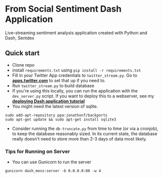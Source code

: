 # From Social Sentiment Dash Application
Live-streaming sentiment analysis application created with Python and Dash, Sentdex

## Quick start

- Clone repo
- install `requirements.txt` using `pip install -r requirements.txt`
- Fill in your Twitter App credentials to `twitter_stream.py`. Go to [**apps.twitter.com**](https://apps.twitter.com/) to set that up if you need to.
- Run `twitter_stream.py` to build database
- If you're using this locally, you can run the application with the `dev_server.py` script. If you want to deploy this to a webserver, see my [**deploying Dash application tutorial**](https://pythonprogramming.net/deploy-vps-dash-data-visualization/)
- You might need the latest version of sqlite. 
```
sudo add-apt-repository ppa:jonathonf/backports
sudo apt-get update && sudo apt-get install sqlite3
```
- Consider running the `db-truncate.py` from time to time (or via a cronjob), to keep the database reasonably sized. In its current state, the database really doesn't need to store more than 2-3 days of data most likely. 

### Tips for Running on Server
- You can use Gunicorn to run the server
```
gunicorn dash_mess:server -b 0.0.0.0:80 -w 4
```